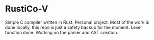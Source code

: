 # RustiCo-V
Simple C compiler written in Rust. Personal project. Most of the work is done locally, this repo is just a safety backup for the moment.
Lexer function done.
Working on the parser and AST creation.
